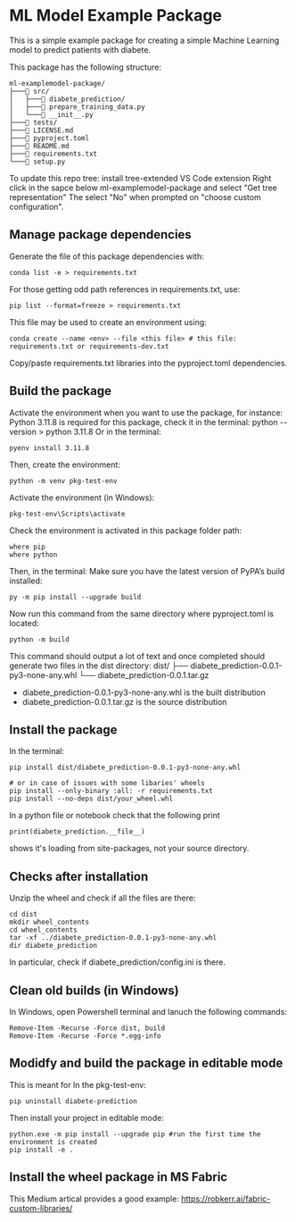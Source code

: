 # ML Model Example Package

This is a simple example package for creating a simple Machine Learning model to predict patients with diabete.

This package has the following structure:

```
ml-examplemodel-package/
├───📁 src/
│   ├───📁 diabete_prediction/
│   ├───📄 prepare_training_data.py
│   └───📄 __init__.py
├───📁 tests/
├───📄 LICENSE.md
├───📄 pyproject.toml
├───📄 README.md
├───📄 requirements.txt
└───📄 setup.py
```

To update this repo tree: install tree-extended VS Code extension
Right click in the sapce below ml-examplemodel-package and select "Get tree representation" 
The select "No" when prompted on "choose custom configuration".

## Manage package dependencies

Generate the file of this package dependencies with:
```
conda list -e > requirements.txt
```
For those getting odd path references in requirements.txt, use:
```
pip list --format=freeze > requirements.txt
```
This file may be used to create an environment using:
```
conda create --name <env> --file <this file> # this file: requirements.txt or requirements-dev.txt
```
Copy/paste requirements.txt libraries into the pyproject.toml dependencies.

## Build the package
Activate the environment when you want to use the package, for instance:
Python 3.11.8 is required for this package, check it in the terminal: python --version > python 3.11.8
Or in the terminal:
```
pyenv install 3.11.8
```
Then, create the environment:
```
python -m venv pkg-test-env
```
Activate the environment (in Windows):
```
pkg-test-env\Scripts\activate
```
Check the environment is activated in this package folder path:
```
where pip
where python 
```
Then, in the terminal:
Make sure you have the latest version of PyPA’s build installed:
```
py -m pip install --upgrade build
```
Now run this command from the same directory where pyproject.toml is located:
```
python -m build
```
This command should output a lot of text and once completed should generate two files in the dist directory:
dist/
├── diabete_prediction-0.0.1-py3-none-any.whl
└── diabete_prediction-0.0.1.tar.gz

- diabete_prediction-0.0.1-py3-none-any.whl is the built distribution 
- diabete_prediction-0.0.1.tar.gz is the source distribution

## Install the package

In the terminal:
```
pip install dist/diabete_prediction-0.0.1-py3-none-any.whl

# or in case of issues with some libaries' wheels
pip install --only-binary :all: -r requirements.txt
pip install --no-deps dist/your_wheel.whl
```
In a python file or notebook check that the following print
```
print(diabete_prediction.__file__) 
```
shows it's loading from site-packages, not your source directory.

## Checks after installation
Unzip the wheel and check if all the files are there:
```
cd dist
mkdir wheel_contents
cd wheel_contents
tar -xf ../diabete_prediction-0.0.1-py3-none-any.whl
dir diabete_prediction
```
In particular, check if diabete_prediction/config.ini is there.

##  Clean old builds (in Windows)

In Windows, open Powershell terminal and lanuch the following commands:
```
Remove-Item -Recurse -Force dist, build
Remove-Item -Recurse -Force *.egg-info
```

## Modidfy and build the package in editable mode
This is meant for 
In the pkg-test-env:
```
pip uninstall diabete-prediction
```
Then install your project in editable mode:
```
python.exe -m pip install --upgrade pip #run the first time the environment is created
pip install -e .
```

## Install the wheel package in MS Fabric

This Medium artical provides a good example: https://robkerr.ai/fabric-custom-libraries/
